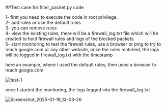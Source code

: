##Test case for filter_packet.py code


1- first you need to execute the code in root privilege,             
2- add rules or use the default rules             
3- you can remove rules          
4- view the existing rules, there will be a firewall_log.txt file which will be created
to hold firewall rules and logs of the blocked packets      
5- start monitoring to test the firewall rules, use a browser or ping to try to reach google.com or any
other website, once the rules matched, the logs will be logged in firewall_log.txt with the timestamp


here an example, where I used the default rules, then used a browser to reach google.com


![test-1](https://github.com/user-attachments/assets/b27f934b-7034-49b5-a638-5f922a40e615)







once I started the monitoring, the logs logged into the firewall_log.txt


![Screenshot_2025-01-19_13-03-26](https://github.com/user-attachments/assets/7713a7b8-ac16-4a47-aa96-f96ecc98debf)



